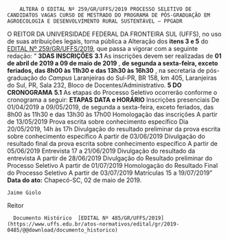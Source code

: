         ALTERA O EDITAL Nº 259/GR/UFFS/2019 PROCESSO SELETIVO DE CANDIDATOS VAGAS CURSO DE MESTRADO DO PROGRAMA DE PÓS-GRADUAÇÃO EM AGROECOLOGIA E DESENVOLVIMENTO RURAL SUSTENTÁVEL – PPGADR  

 O REITOR DA UNIVERSIDADE FEDERAL DA FRONTEIRA SUL (UFFS), no uso de suas atribuições legais, torna pública a Alteração dos **itens 3 e 5** do [EDITAL Nº 259/GR/UFFS/2019](https://www.uffs.edu.br/atos-normativos/edital/gr/2019-0259), que passa a vigorar com a seguinte redação: “ **3DAS INSCRIÇÕES** **3.1**  As inscrições devem ser realizadas de **01 de abril de 2019 a 09 de maio de 2019** , **de segunda a sexta-feira, exceto feriados, das 8h00 às 11h30 e das 13h30 às 16h30** , na secretaria de pós-graduação do *Campus*  Laranjeiras do Sul-PR, BR 158, km 405, Laranjeiras do Sul, PR, Sala 232, Bloco de Docentes/Administrativo.  **5 DO CRONOGRAMA** **5.1**  As etapas do Processo Seletivo ocorrerão conforme o cronograma a seguir:     **ETAPAS**   **DATA e HORÁRIO**     Inscrições presenciais   De 01/04/2019 a 09/05/2019, de segunda a sexta-feira, exceto feriados, das 8h00 às 11h30 e das 13h30 às 17h00     Homologação das inscrições   A partir de 13/05/2019     Prova escrita sobre conhecimento específico   Dia 20/05/2019, 14h às 17h     Divulgação do resultado preliminar da prova escrita sobre conhecimento específico   A partir de 03/06/2019     Divulgação do resultado final da prova escrita sobre conhecimento específico   A partir de 05/06/2019     Entrevista   17 a 21/06/2019     Divulgação do resultado da entrevista   A partir de 28/06/2019     Divulgação do Resultado preliminar do Processo Seletivo   A partir de 01/07/2019     Homologação do Resultado Final do Processo Seletivo   A partir de 03/07/2019     Matrículas   15 a 19/07/2019”            **Data do ato:** Chapecó-SC, 02 de maio de 2019.   
 

    Jaime Giolo   
 Reitor 

      Documento Histórico  [EDITAL Nº 485/GR/UFFS/2019](https://www.uffs.edu.br/atos-normativos/edital/gr/2019-0485/@@download/documento_historico)     
      